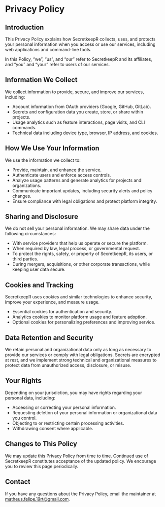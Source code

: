 # Privacy Policy

## Introduction

This Privacy Policy explains how SecretkeepR collects, uses, and protects your personal information when you access or use our services, including web applications and command-line tools.

In this Policy, “we”, “us”, and “our” refer to SecretkeepR and its affiliates, and “you” and “your” refer to users of our services.

## Information We Collect

We collect information to provide, secure, and improve our services, including:

- Account information from OAuth providers (Google, GitHub, GitLab).
- Secrets and configuration data you create, store, or share within projects.
- Usage analytics such as feature interactions, page visits, and CLI commands.
- Technical data including device type, browser, IP address, and cookies.

## How We Use Your Information

We use the information we collect to:

- Provide, maintain, and enhance the service.
- Authenticate users and enforce access controls.
- Analyze usage patterns and generate analytics for projects and organizations.
- Communicate important updates, including security alerts and policy changes.
- Ensure compliance with legal obligations and protect platform integrity.

## Sharing and Disclosure

We do not sell your personal information. We may share data under the following circumstances:

- With service providers that help us operate or secure the platform.
- When required by law, legal process, or governmental request.
- To protect the rights, safety, or property of SecretkeepR, its users, or third parties.
- During mergers, acquisitions, or other corporate transactions, while keeping user data secure.

## Cookies and Tracking

SecretkeepR uses cookies and similar technologies to enhance security, improve your experience, and measure usage.

- Essential cookies for authentication and security.
- Analytics cookies to monitor platform usage and feature adoption.
- Optional cookies for personalizing preferences and improving service.

## Data Retention and Security

We retain personal and organizational data only as long as necessary to provide our services or comply with legal obligations. Secrets are encrypted at rest, and we implement strong technical and organizational measures to protect data from unauthorized access, disclosure, or misuse.

## Your Rights

Depending on your jurisdiction, you may have rights regarding your personal data, including:

- Accessing or correcting your personal information.
- Requesting deletion of your personal information or organizational data you control.
- Objecting to or restricting certain processing activities.
- Withdrawing consent where applicable.

## Changes to This Policy

We may update this Privacy Policy from time to time. Continued use of SecretkeepR constitutes acceptance of the updated policy. We encourage you to review this page periodically.

## Contact

If you have any questions about the Privacy Policy, email the maintainer at [matheus.felipe.19rt@gmail.com](mailto:matheus.felipe.19rt@gmail.com).
